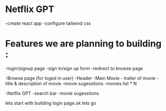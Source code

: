 # Netflix GPT

-create react app
-configure tailwind css


# Features we are planning to building :
-login/signup page
  -sign in/sign up form
  -redirect to browse page

-Browse page (for loged in user)
-Header
   -Main Movie
       - trailer of movie
       -title & description of movie
       -movie sugesstions
            -movies list * N 

-Netflix GPT
    -search bar
    -movie sugesstions



lets start with building login page.ok lets go



